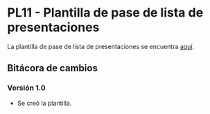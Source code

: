 # PL11 - Plantilla de pase de lista de presentaciones

La plantilla de pase de lista de presentaciones se encuentra [aquí](https://docs.google.com/document/d/1EghUu1WClfd4Br2Q7bkXdvJkr7iXFN4HQlsNeR-Hs90/edit#).

## Bitácora de cambios

### Versión 1.0

- Se creó la plantilla.
